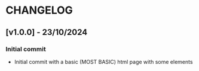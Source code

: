 
# CHANGELOG

## [v1.0.0] - 23/10/2024
### Initial commit
- Initial commit with a basic (MOST BASIC) html page with some elements